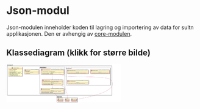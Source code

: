 # Json-modul
Json-modulen inneholder koden til lagring og importering av data for sultn applikasjonen. Den er avhengig av [core-modulen](https://gitlab.stud.idi.ntnu.no/it1901/groups-2021/gr2118/gr2118/-/tree/master/sultn/core).

## Klassediagram (klikk for større bilde)
<img src="/img/diagrams/classdiagramJson.png" alt="Class diagram" width="300">
